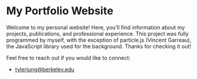 # My Portfolio Website

Welcome to my personal website! Here, you'll find information about my projects, publications, and professional experience. This project was fully programmed by myself, with the exception of particle.js (Vincent Garreau), the JavaScript library used for the background. Thanks for checking it out!

Feel free to reach out if you would like to connect:
- [tylerjung@berkeley.edu](mailto:tylerjung@berkeley.edu)

